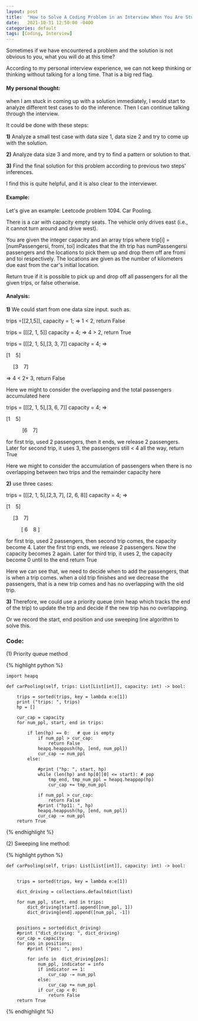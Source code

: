 ```yaml
---
layout: post
title:  "How to Solve A Coding Problem in an Interview When You Are Stuck"
date:   2021-10-31 12:50:00 -0400
categories: default
tags: [Coding, Interview]
---
```


Sometimes if we have encountered a problem and the solution is not obvious to you, what you will do at this time?

According to my personal interview experience, we can not keep thinking or thinking without talking for a long time. That is a big red flag.

#### My personal thought:

when I am stuck in coming up with a solution immediately, I would start to analyze different test cases to do the inference. Then I can continue talking through the interview.

It could be done with these steps:

**1)** Analyze a small test case with data size 1, data size 2 and try to come up with the solution.

**2)** Analyze data size 3 and more,  and try to find a pattern or solution to that.

**3)** Find the final solution for this problem according to previous two steps' inferences.


I find this is quite helpful, and it is also clear to the interviewer.


#### Example:

Let's give an example: Leetcode problem 1094. Car Pooling.

There is a car with capacity empty seats. The vehicle only drives east (i.e., it cannot turn around and drive west).

You are given the integer capacity and an array trips where trip[i] = [numPassengersi, fromi, toi] indicates that the ith trip has numPassengersi passengers and the locations to pick them up and drop them off are fromi and toi respectively. The locations are given as the number of kilometers due east from the car's initial location.

Return true if it is possible to pick up and drop off all passengers for all the given trips, or false otherwise.


#### Analysis:
**1)** We could start from one data size input.
such as.

trips =[[2,1,5]], capacity = 1;   => 1 < 2, return False

trips = [[[2, 1, 5]]  capacity = 4;   => 4 > 2, return True

trips = [[[2, 1, 5],[3, 3, 7]]  capacity = 4;   => 

[1  &ensp;    5]

&ensp; &nbsp;  [3   &ensp;    7]
     
=> 4 < 2+ 3, return False

Here we might to consider the overlapping and the total passengers accumulated here 


trips = [[[2, 1, 5],[3, 6, 7]]  capacity = 4;   => 


[1  &ensp;    5]
       
&ensp; &ensp; &ensp;  &ensp; [6   &ensp;  7]

for first trip, used  2 passengers, then it ends, we release 2 passengers.  Later for second trip, it uses 3,  the passengers still < 4 all the way,  return True


Here we might to consider the accumulation of passengers when there is no overlapping between two trips and the remainder capacity here 

**2)** use three cases:


trips = [[[2, 1, 5],[2,3, 7], [2, 6, 8]]  capacity = 4;   => 


[1  &ensp;    5]

&ensp; &nbsp;  [3   &ensp;    7]

&ensp; &ensp; &ensp; &nbsp; [ 6 &ensp;    8 ]

for first trip, used  2 passengers,  then second trip comes, the capacity become 4.  Later the first trip ends, we release 2 passengers.  Now the capacity becomes 2 again. Later for third trip, it uses 2,   the capacity become 0 until to the end  return True

Here we can see that, we need to decide when to add the passengers, that is when a trip comes. when a old trip finishes and we decrease the passengers, that is a new trip comes and has no overlapping with the old trip. 

**3)** Therefore, we could use a priority queue (min heap which tracks the end of the trip) to update the trip and decide if the new trip has no overlapping.

Or we record the start, end position and use sweeping line algorithm to solve this.

### Code:

(1) Priority queue method

{% highlight python %} 

    import heapq

    def carPooling(self, trips: List[List[int]], capacity: int) -> bool:
        
        trips = sorted(trips, key = lambda e:e[1])
        print ("trips: ", trips)
        hp = []
        
        cur_cap = capacity
        for num_ppl, start, end in trips:
            
            if len(hp) == 0:   # que is empty
                if num_ppl > cur_cap:
                    return False
                heapq.heappush(hp, [end, num_ppl])
                cur_cap -= num_ppl
            else:

                #print ("hp: ", start, hp)
                while (len(hp) and hp[0][0] <= start): # pop
                    tmp_end, tmp_num_ppl = heapq.heappop(hp)
                    cur_cap += tmp_num_ppl
                
                if num_ppl > cur_cap:
                    return False
                #print ("hp11: ", hp)
                heapq.heappush(hp, [end, num_ppl])
                cur_cap -= num_ppl
        return True        

{% endhighlight %}


(2) Sweeping line method:

{% highlight python %} 

    def carPooling(self, trips: List[List[int]], capacity: int) -> bool:


        trips = sorted(trips, key = lambda e:e[1])
        
        dict_driving = collections.defaultdict(list)
        
        for num_ppl, start, end in trips:
            dict_driving[start].append([num_ppl, 1])
            dict_driving[end].append([num_ppl, -1])
            
            
        positions = sorted(dict_driving)
        #print ("dict_driving: ", dict_driving)
        cur_cap = capacity
        for pos in positions:
            #print ("pos: ", pos)

            for info in  dict_driving[pos]:
                num_ppl, indicator = info
                if indicator == 1:
                    cur_cap -= num_ppl
                else:
                    cur_cap += num_ppl
                if cur_cap < 0:
                    return False
        return True
{% endhighlight %}
